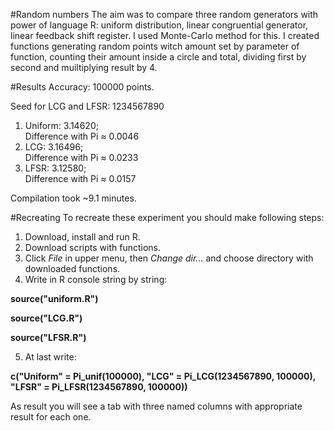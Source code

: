 #Random numbers
The aim was to compare three random generators with power of language R: uniform distribution, linear congruential generator, linear feedback shift register. I used Monte-Carlo method for this. I created functions generating random points witch amount set by parameter of function, counting their amount inside a circle and total, dividing first by second and muiltiplying result by 4.

#Results
Accuracy: 100000 points.

Seed for LCG and LFSR: 1234567890

1. Uniform: 3.14620;  
  Difference with Pi ≈ 0.0046
2. LCG: 3.16496;  
  Difference with Pi ≈ 0.0233
3. LFSR: 3.12580;  
  Difference with Pi ≈ 0.0157

Compilation took ~9.1 minutes.

#Recreating
To recreate these experiment you should make following steps:

1. Download, install and run R.
2. Download scripts with functions.
3. Click *File* in upper menu, then *Change dir...* and choose directory with downloaded functions.
4. Write in R console string by string: 

  **source("uniform.R")**
  
  **source("LCG.R")**
  
  **source("LFSR.R")**

5. At last write: 
  
  **c("Uniform" = Pi_unif(100000), "LCG" = Pi_LCG(1234567890, 100000), "LFSR" = Pi_LFSR(1234567890, 100000))**

As result you will see a tab with three named columns with appropriate result for each one.

